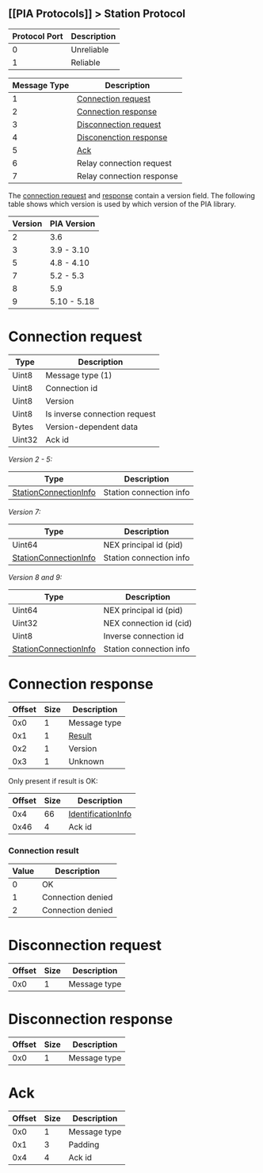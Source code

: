 [[PIA Protocols]] > Station Protocol
---

| Protocol Port | Description |
| --- | --- |
| 0 | Unreliable |
| 1 | Reliable |

| Message Type | Description |
| --- | --- |
| 1 | [Connection request](#connection-request) |
| 2 | [Connection response](#connection-response) |
| 3 | [Disconnection request](#disconnection-request) |
| 4 | [Disconenction response](#disconnection-response) |
| 5 | [Ack](#ack) |
| 6 | Relay connection request |
| 7 | Relay connection response |

The [connection request](#connection-request) and [response](#connection-response) contain a version field. The following table shows which version is used by which version of the PIA library.

| Version | PIA Version |
| --- | --- |
| 2 | 3.6 |
| 3 | 3.9 - 3.10 |
| 5 | 4.8 - 4.10 |
| 7 | 5.2 - 5.3 |
| 8 | 5.9 |
| 9 | 5.10 - 5.18 |

# Connection request
| Type | Description |
| --- | --- |
| Uint8 | Message type  (1) |
| Uint8 | Connection id |
| Uint8 | Version |
| Uint8 | Is inverse connection request |
| Bytes | Version-dependent data |
| Uint32 | Ack id |

*Version 2 - 5:*

| Type | Description |
| --- | --- |
| [StationConnectionInfo] | Station connection info |

*Version 7:*

| Type | Description |
| --- | --- |
| Uint64 | NEX principal id (pid) |
| [StationConnectionInfo] | Station connection info |

*Version 8 and 9:*

| Type | Description |
| --- | --- |
| Uint64 | NEX principal id (pid) |
| Uint32 | NEX connection id (cid) |
| Uint8 | Inverse connection id |
| [StationConnectionInfo] | Station connection info |

# Connection response
| Offset | Size | Description |
| --- | --- | --- |
| 0x0 | 1 | Message type |
| 0x1 | 1 | [Result](#connection-result) |
| 0x2 | 1 | Version |
| 0x3 | 1 | Unknown |

Only present if result is OK:

| Offset | Size | Description |
| --- | --- | --- |
| 0x4 | 66 | [IdentificationInfo] |
| 0x46 | 4 | Ack id |

### Connection result
| Value | Description |
| --- | --- |
| 0 | OK |
| 1 | Connection denied |
| 2 | Connection denied |

# Disconnection request
| Offset | Size | Description |
| --- | --- | --- |
| 0x0 | 1 | Message type |

# Disconnection response
| Offset | Size | Description |
| --- | --- | --- |
| 0x0 | 1 | Message type |

# Ack
| Offset | Size | Description |
| --- | --- | --- |
| 0x0 | 1 | Message type |
| 0x1 | 3 | Padding |
| 0x4 | 4 | Ack id |

[StationConnectionInfo]: PIA-Types#stationconnectioninfo
[IdentificationInfo]: PIA-Types#identificationinfo